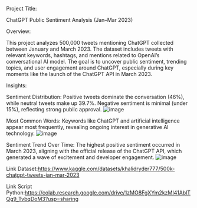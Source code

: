 Project Title:

ChatGPT Public Sentiment Analysis (Jan–Mar 2023)

Overview:

This project analyzes 500,000 tweets mentioning ChatGPT collected between January and March 2023. The dataset includes tweets with relevant keywords, hashtags, and mentions related to OpenAI’s conversational AI model. The goal is to uncover public sentiment, trending topics, and user engagement around ChatGPT, especially during key moments like the launch of the ChatGPT API in March 2023.

Insights:

Sentiment Distribution: Positive tweets dominate the conversation (46%), while neutral tweets make up 39.7%. Negative sentiment is minimal (under 15%), reflecting strong public approval.
![image](https://github.com/user-attachments/assets/b3eaa633-3542-4198-96c9-b088fd85adfc)

Most Common Words: Keywords like ChatGPT and artificial intelligence appear most frequently, revealing ongoing interest in generative AI technology.
![image](https://github.com/user-attachments/assets/c509a0f1-7f86-4433-8083-07ae4fa429c8)


Sentiment Trend Over Time: The highest positive sentiment occurred in March 2023, aligning with the official release of the ChatGPT API, which generated a wave of excitement and developer engagement.
![image](https://github.com/user-attachments/assets/2986cb65-c92d-4320-b0b3-8f710a5ce07d)


Link Dataset:https://www.kaggle.com/datasets/khalidryder777/500k-chatgpt-tweets-jan-mar-2023

Link Script Python:https://colab.research.google.com/drive/1zMO8FgXYm2kzMI41AblTQg9_TvbqDoM3?usp=sharing
